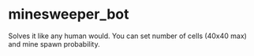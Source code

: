 # minesweeper_bot
Solves it like any human would. You can set number of cells (40x40 max) and mine spawn probability.
